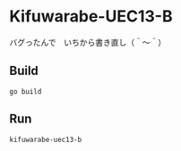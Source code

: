 # Kifuwarabe-UEC13-B

バグったんで　いちから書き直し（＾～＾）

## Build

```shell
go build
```

## Run

```shell
kifuwarabe-uec13-b
```
